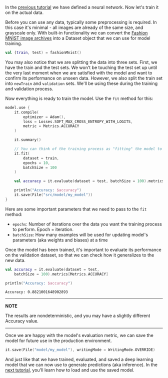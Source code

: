 In the [previous tutorial](create_your_first_nn.md) we have defined a neural network. Now let's train it on the actual data. 

Before you can use any data, typically some preprocessing is required. In this case it's minimal - all images are 
already of the same size, and grayscale only. 
With built-in functionality we can convert the [Fashion MNIST image archives](https://github.com/zalandoresearch/fashion-mnist#get-the-data) into a Dataset object that we can use for model training.    

```kotlin
val (train, test) = fashionMnist()
```

You may also notice that we are splitting the data into three sets. First, we have the train and the test sets. We won't be touching 
the test set up until the very last moment when we are satisfied with the model and want to confirm its performance on unseen data.
However, we also split the train set into `newTrain` and `validation` sets. We'll be using these during the training and validation 
process.  

Now everything is ready to train the model. Use the `fit` method for this: 

```kotlin
model.use {
    it.compile(
        optimizer = Adam(),
        loss = Losses.SOFT_MAX_CROSS_ENTROPY_WITH_LOGITS,
        metric = Metrics.ACCURACY
    )

    it.summary()

    // You can think of the training process as "fitting" the model to describe the given data :)
    it.fit(
        dataset = train,
        epochs = 10,
        batchSize = 100
    )

    val accuracy = it.evaluate(dataset = test, batchSize = 100).metrics[Metrics.ACCURACY]

    println("Accuracy: $accuracy")
    it.save(File("src/model/my_model"))
}
```

Here are some important parameters that we need to pass to the `fit` method:
* `epochs`: Number of iterations over the data you want the training process to perform. Epoch = iteration. 
* `batchSize`: How many examples will be used for updating model's parameters (aka weights and biases) at a time

Once the model has been trained, it's important to evaluate its performance on the validation dataset, so that we can 
check how it generalizes to the new data. 

```kotlin
val accuracy = it.evaluate(dataset = test,
    batchSize = 100).metrics[Metrics.ACCURACY]

println("Accuracy: $accuracy")
```

```
Accuracy: 0.8821001648902893
```

---
**NOTE**

The results are nondeterministic, and you may have a slightly different Accuracy value. 

--- 

Once we are happy with the model's evaluation metric, we can save the model for future use in the production environment.  

```kotlin
it.save(File("model/my_model"), writingMode = WritingMode.OVERRIDE)
```

And just like that we have trained, evaluated, and saved a deep learning model that we can now use to generate
predictions (aka inference). In the [next tutorial](loading_trained_model_for_inference.md), you'll learn how to load and use the saved model.  

